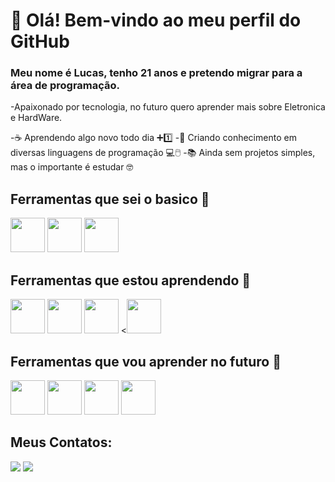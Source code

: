 # 👋 Olá! Bem-vindo ao meu perfil do GitHub

### Meu nome é Lucas, tenho 21 anos e pretendo migrar para a área de programação. 
-Apaixonado por tecnologia, no futuro quero aprender mais sobre Eletronica e HardWare.

-☕ Aprendendo algo novo todo dia ➕1️⃣
-🧠 Criando conhecimento em diversas linguagens de programação 💻🖱️
-📚 Ainda sem projetos simples, mas o importante é estudar 🤓

## Ferramentas que sei o basico 📝
<img loading="lazy" src="https://cdn.jsdelivr.net/gh/devicons/devicon@latest/icons/mysql/mysql-original-wordmark.svg" width="55" height="55" /> <img loading="lazy" src="https://cdn.jsdelivr.net/gh/devicons/devicon@latest/icons/python/python-original.svg" width="55" height="55" />  <img loading="lazy" src="https://cdn.jsdelivr.net/gh/devicons/devicon@latest/icons/javascript/javascript-original.svg" width="55" height="55"/>

##  Ferramentas que estou aprendendo 👾
<img loading="lazy" src="https://cdn.jsdelivr.net/gh/devicons/devicon@latest/icons/java/java-original.svg" width="55" height="55" /> <img loading="lazy" src="https://cdn.jsdelivr.net/gh/devicons/devicon@latest/icons/git/git-original.svg" width="55" height="55" />  <img loading="lazy" src="https://cdn.jsdelivr.net/gh/devicons/devicon@latest/icons/html5/html5-original.svg" width="55" height="55" /> <<img loading="lazy" src="https://cdn.jsdelivr.net/gh/devicons/devicon@latest/icons/css3/css3-original.svg" width="55" height="55" />

## Ferramentas que vou aprender no futuro 💬
<img loading="lazy" src="https://cdn.jsdelivr.net/gh/devicons/devicon@latest/icons/csharp/csharp-original.svg" width="55" height="55" /> <img loading="lazy" src="https://cdn.jsdelivr.net/gh/devicons/devicon@latest/icons/php/php-original.svg" width="55" height="55" /> <img loading="lazy" src="https://cdn.jsdelivr.net/gh/devicons/devicon@latest/icons/linux/linux-original.svg" width="55" height="55" /> <img loading="lazy" src="https://cdn.jsdelivr.net/gh/devicons/devicon@latest/icons/amazonwebservices/amazonwebservices-original-wordmark.svg" width="55" height="55" />


## Meus Contatos:
<div>
<a href = "mailto:lucas.lemes2079@gmail.com"><img loading="lazy" src="https://img.shields.io/badge/Gmail-D14836?style=for-the-badge&logo=gmail&logoColor=white" target="_blank"></a>
<a href="https://www.linkedin.com/in/lemes-" target="_blank"><img loading="lazy" src="https://img.shields.io/badge/-LinkedIn-%230077B5?style=for-the-badge&logo=linkedin&logoColor=white" target="_blank"></a>   
</div>

